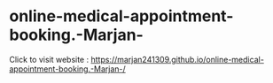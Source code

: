 # online-medical-appointment-booking.-Marjan-



Click to visit website : https://marjan241309.github.io/online-medical-appointment-booking.-Marjan-/
